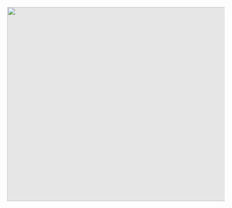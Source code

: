 <div id="header" align="center">
<img style="display: block;-webkit-user-select: none;margin: auto;cursor: zoom-in;background-color: hsl(0, 0%, 90%);transition: background-color 300ms;" src="https://get.wallhere.com/photo/Louis-Coyle-fantasy-art-digital-art-ultra-wide-gradient-landscape-mountains-sunrise-illustration-birds-plants-trees-clouds-1942263.jpg" width="1077" height="451">
</div>
